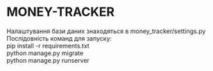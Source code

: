 # MONEY-TRACKER
Налаштування бази даних знаходяться в money_tracker/settings.py<br>
Послідовність команд для запуску:<br>
pip install -r requirements.txt<br>
python manage.py migrate<br>
python manage.py runserver<br>
